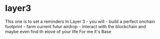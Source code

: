 # layer3
This one is to set a reminders 
In Layer 3 - you will - build a perfect onchain footprint - farm current futur airdrop - interact with the blockchain
and maybe even find th elove of your life
For me it's Base
